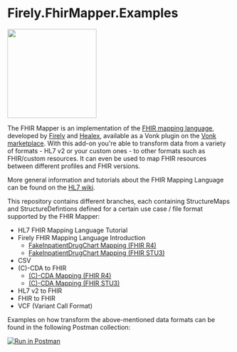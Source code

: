 # Firely.FhirMapper.Examples

<img src="https://fire.ly/wp-content/uploads/2019/12/Icon_FHIR_Mapper_Plugin-01.svg" width="200" height="200" />

The FHIR Mapper is an implementation of the [FHIR mapping language](https://www.hl7.org/fhir/mapping-language.html), developed by [Firely](https://fire.ly) and [Healex](https://healex.systems), available as a Vonk plugin on the [Vonk marketplace](https://fire.ly/products/vonk/plugins/). With this add-on you're able to transform data from a variety of formats - HL7 v2 or your custom ones - to other formats such as FHIR/custom resources. It can even be used to map FHIR resources between different profiles and FHIR versions.

More general information and tutorials about the FHIR Mapping Language can be found on the [HL7 wiki](https://confluence.hl7.org/display/FHIR/Using+the+FHIR+Mapping+Language).

This repository contains different branches, each containing StructureMaps and StructureDefintions defined for a certain use case / file format supported by the FHIR Mapper:

* HL7 FHIR Mapping Language Tutorial
* Firely FHIR Mapping Language Introduction
  - [FakeInpatientDrugChart Mapping (FHIR R4)](https://github.com/FirelyTeam/Firely.FhirMapper.Examples/tree/FakeInpatientDrugChart-R4)
  - [FakeInpatientDrugChart Mapping (FHIR STU3)](https://github.com/FirelyTeam/Firely.FhirMapper.Examples/tree/FakeInpatientDrugChart-STU3)
* CSV
* (C)-CDA to FHIR
  - [(C)-CDA Mapping (FHIR R4)](https://github.com/FirelyTeam/Firely.FhirMapper.Examples/tree/CCDA-R4)
  - [(C)-CDA Mapping (FHIR STU3)](https://github.com/FirelyTeam/Firely.FhirMapper.Examples/tree/CCDA-STU3)
* HL7 v2 to FHIR
* FHIR to FHIR
* VCF (Variant Call Format)

Examples on how transform the above-mentioned data formats can be found in the following Postman collection:

[![Run in Postman](https://run.pstmn.io/button.svg)](https://app.getpostman.com/run-collection/3a27666e366c56707949#?env%5BVonk%20Remote%20Firely%5D=W3sia2V5IjoiQkFTRV9VUkwiLCJ2YWx1ZSI6Imh0dHBzOi8vdm9uay5maXJlLmx5IiwiZW5hYmxlZCI6dHJ1ZX1d)
